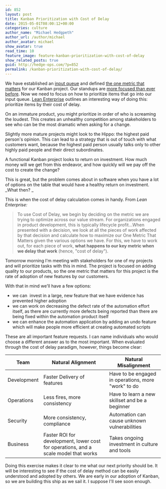```yaml
---
id: 852
layout: post
title: Kanban Prioritization with Cost of Delay
date: 2015-05-01T08:00:12+00:00
categories: culture
author_name: "Michael Hedgpeth"
author_url: /author/michael
author_avatar: michael
show_avatar: true
read_time: 10
feature_image: feature-kanban-prioritization-with-cost-of-delay 
show_related_posts: true 
guid: http://hedge-ops.com/?p=852
permalink: /kanban-prioritization-with-cost-of-delay/
---
```

We have established an [input queue](/defining-the-kanban-input-queue/) and defined [the one metric that matters](/the-one-metric-that-matters/) for our Kanban project. Our standups are [more focused than ever before](/kanban-standup-meetings-a-way-out-of-standup-hell/). Now we need to focus on how to prioritize items that go into our input queue. [Lean Enterprise](http://amzn.to/1LfPSL8) outlines an interesting way of doing this: prioritize items by their cost of delay.

On an immature product, you might prioritize in order of who is screaming the loudest. This creates an unhealthy competition among stakeholders to see who can be the most dramatic when asking for a change.

Slightly more mature projects might look to the Hippo: the highest paid person's opinion. This can lead to a strategy that is out of touch with what customers want, because the highest paid person usually talks only to other highly paid people and their direct subordinates.

A functional Kanban project looks to return on investment. How much money will we get from this endeavor, and how quickly will we pay off the cost to create the change?

This is great, but the problem comes about in software when you have a lot of options on the table that would have a healthy return on investment. _What then? _<!--more-->

This is when the cost of delay calculation comes in handy. From _Lean Enterprise:_

> To use Cost of Delay, we begin by deciding on the metric we are trying to optimize across our value stream. For organizations engaged in product development, this is typically lifecycle profit&#8230;When presented with a decision, we look at all the pieces of work affected by that decision and calculate how to maximize our One Metric That Matters given the various options we have. For this, we have to work out, for each piece of work, **what happens to our key metric when we delay that work** (hence, "cost of delay").

Tomorrow morning I'm meeting with stakeholders for one of my projects and will prioritize tasks with this in mind. The project is focused on adding quality to our products, so the one metric that matters for this project is the rate of adoption of new features by our customers.

With that in mind we'll have a few options:

  * we can  invest in a large, new feature that we have evidence has prevented higher adoption
  * we can work on decreasing the defect rate of the automation effort itself, as there are currently more defects being reported than there are being fixed within the automation product itself
  * we can enhance the automation application by adding an undo feature which will make people more efficient at creating automated scripts

These are all important feature requests. I can name individuals who would choose a different answer as to the most important. When evaluated through the cost of delay paradigm, however, things become clear:

| Team        | Natural Alignment                                                                   | Natural Misalignment                                |
|-------------|-------------------------------------------------------------------------------------|-----------------------------------------------------|
| Development | Faster Delivery of features                                                         | Have to be engaged in operations, more "work" to do |
| Operations  | Less fires, more consistency                                                        | Have to learn a new skillset and be a beginner      |
| Security    | More consistency, compliance                                                        | Automation can cause unknown vulnerabilities        |
| Business    | Faster ROI for development, lower cost for operations, and a scale model that works | Takes ongoing investment in culture and tools       |

Doing this exercise makes it clear to me what our next priority should be. It will be interesting to see if the cost of delay method can be easily understood and adopted by others. We are early in our adoption of Kanban, so we are building this ship as we sail it. I suppose I'll see soon enough.